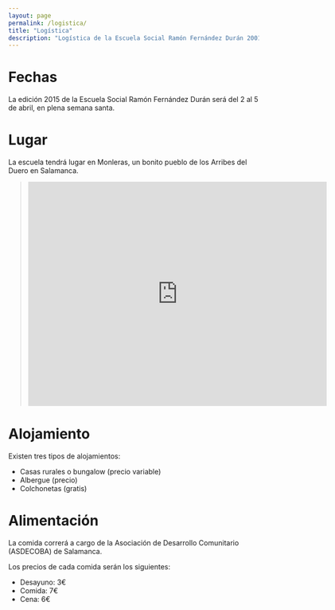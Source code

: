 ```yaml
---
layout: page
permalink: /logistica/
title: "Logística"
description: "Logística de la Escuela Social Ramón Fernández Durán 20015"
---
```


# Fechas
La edición 2015 de la Escuela Social Ramón Fernández Durán será del 2 al 5 de abril, en plena semana santa. 

# Lugar
La escuela tendrá lugar en Monleras, un bonito pueblo de los Arribes del Duero en Salamanca. 

><iframe src="https://www.google.com/maps/embed?pb=!1m18!1m12!1m3!1d96076.47329247766!2d-6.211924297327537!3d41.19147478956673!2m3!1f0!2f0!3f0!3m2!1i1024!2i768!4f13.1!3m3!1m2!1s0xd394de4dd8cfbe5%3A0x259b5bc4cfcb87e5!2s37171+Monleras%2C+Salamanca!5e0!3m2!1ses!2ses!4v1424944581273" width="600" height="450" frameborder="0" style="border:0"></iframe>

# Alojamiento
Existen tres tipos de alojamientos:

- Casas rurales o bungalow (precio variable)
- Albergue (precio)
- Colchonetas (gratis)

# Alimentación
La comida correrá a cargo de la Asociación de Desarrollo Comunitario (ASDECOBA) de Salamanca.

Los precios de cada comida serán los siguientes:

- Desayuno: 3€
- Comida: 7€
- Cena: 6€